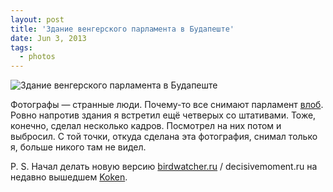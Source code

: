 ```yaml
---
layout: post
title: 'Здание венгерского парламента в Будапеште'
date: Jun 3, 2013
tags:
  - photos
---
```


![Здание венгерского парламента в Будапеште](photo://36)

Фотографы — странные люди. Почему-то все снимают парламент [влоб](http://500px.com/search?utf8=✓&q=budapest+parliament). Ровно напротив здания я встретил ещё четверых со штативами. Тоже, конечно, сделал несколько кадров. Посмотрел на них потом и выбросил. С той точки, откуда сделана эта фотография, снимал только я, больше никого там не видел.

P. S. Начал делать новую версию [birdwatcher.ru](http://birdwatcher.ru/) / decisivemoment.ru на недавно вышедшем [Koken](http://koken.me/).
